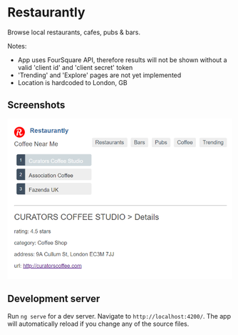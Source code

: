 # Restaurantly
Browse local restaurants, cafes, pubs & bars. 

Notes:
 - App uses FourSquare API, therefore results will not be shown without a valid 'client id' and 'client secret' token
 - 'Trending' and 'Explore' pages are not yet implemented
 - Location is hardcoded to London, GB

## Screenshots

![Coffee page](/src/assets/screenshots/coffee-screen.png?raw=true "Coffee page with listing detail")

## Development server

Run `ng serve` for a dev server. Navigate to `http://localhost:4200/`. The app will automatically reload if you change any of the source files.
